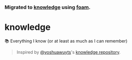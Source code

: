 
### Migrated to [knowledge](https://github.com/Sohail05/knowledge) using [foam](https://github.com/foambubble/foam).

# knowledge

:books: Everything I know (or at least as much as I can remember)


> Inspired by [@yoshuawuyts](https://github.com/yoshuawuyts)'s [knowledge repository](https://github.com/yoshuawuyts/knowledge).

